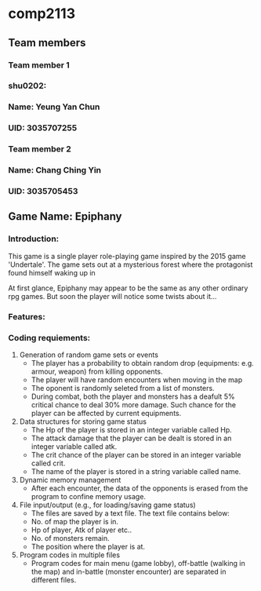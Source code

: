 # comp2113
## Team members
### Team member 1
### shu0202:
### Name: Yeung Yan Chun
### UID: 3035707255
### Team member 2
### Name: Chang Ching Yin
### UID: 3035705453
## Game Name: Epiphany
### Introduction:
This game is a single player role-playing game inspired by the 2015 game 'Undertale'. The game sets out at a mysterious forest where the protagonist found himself waking up in

At first glance, Epiphany may appear to be the same as any other ordinary rpg games. But soon the player will notice some twists about it...

### Features:

### Coding requiements:
1. Generation of random game sets or events
   - The player has a probability to obtain random drop (equipments: e.g. armour, weapon) from killing opponents.
   - The player will have random encounters when moving in the map
   - The oponent is randomly seleted from a list of monsters.
   - During combat, both the player and monsters has a deafult 5% critical chance to deal 30% more damage. Such chance for the player can be affected by current equipments.
2. Data structures for storing game status
   - The Hp of the player is stored in an integer variable called Hp.
   - The attack damage that the player can be dealt is stored in an integer variable called atk.
   - The crit chance of the player can be stored in an integer variable called crit.
   - The name of the player is stored in a string variable called name.
3. Dynamic memory management
   - After each encounter, the data of the opponents is erased from the program to confine memory usage.
4. File input/output (e.g., for loading/saving game status)
   - The files are saved by a text file. The text file contains below:
   - No. of map the player is in.
   - Hp of player, Atk of player etc..
   - No. of monsters remain.
   - The position where the player is at. 
5. Program codes in multiple files
   - Program codes for main menu (game lobby), off-battle (walking in the map) and in-battle (monster encounter) 
     are separated in different files.

